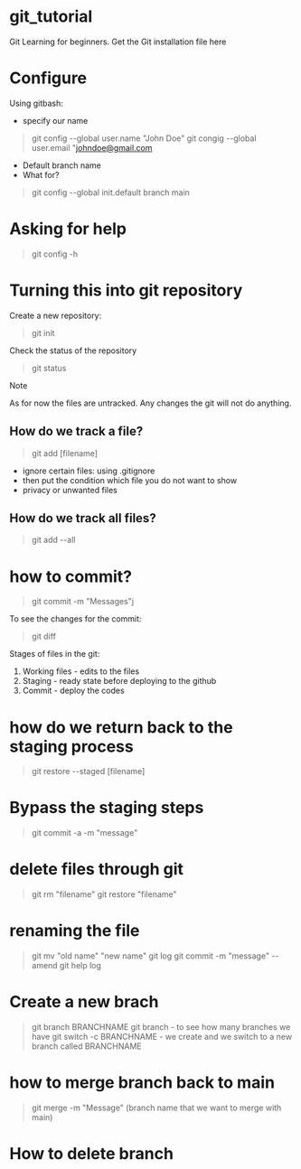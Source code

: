 # git_tutorial
Git Learning for beginners. Get the Git installation file here

# Configure
Using gitbash:
- specify our name

> git config --global user.name "John Doe"
> git congig --global user.email "johndoe@gmail.com

- Default branch name
- What for?

> git config --global init.default branch main

# Asking for help
> git config -h

# Turning this into git repository

Create a new repository:
> git init

Check the status of the repository
> git status

> [!NOTE]  
> As for now the files are untracked. Any changes the git will not do anything.

## How do we track a file?
> git add [filename]

- ignore certain files: using .gitignore
- then put the condition which file you do not want to show
- privacy or unwanted files

## How do we track all files?
> git add --all

# how to commit?
> git commit -m "Messages"j

To see the changes for the commit:
> git diff

Stages of files in the git:
1. Working files - edits to the files
2. Staging - ready state before deploying to the github
3. Commit - deploy the codes

# how do we return back to the staging process
> git restore --staged [filename]

# Bypass the staging steps
> git commit -a -m "message"

# delete files through git
> git rm "filename"
> git restore "filename"

# renaming the file
> git mv "old name" "new name"
> git log
> git commit -m "message" --amend
> git help log

# Create a new brach 
> git branch BRANCHNAME
> git branch - to see how many branches we have
> git switch -c BRANCHNAME - we create and we switch to a new branch called BRANCHNAME

# how to merge branch back to main
> git merge -m "Message" (branch name that we want to merge with main)

# How to delete branch





